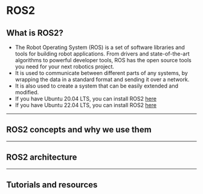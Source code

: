 # ROS2

## What is ROS2?
- The Robot Operating System (ROS) is a set of software libraries and tools for building robot applications. From drivers and state-of-the-art algorithms to powerful developer tools, ROS has the open source tools you need for your next robotics project.
- It is used to communicate between different parts of any systems, by wrapping the data in a standard format and sending it over a network.
- It is also used to create a system that can be easily extended and modified.
- If you have Ubuntu 20.04 LTS, you can install ROS2 [here](https://docs.ros.org/en/foxy/index.html)
- If you have Ubuntu 22.04 LTS, you can install ROS2 [here](https://docs.ros.org/en/humble/index.html)

-----------------------------------------

## ROS2 concepts and why we use them

-----------------------------------------

## ROS2 architecture

-----------------------------------------

## Tutorials and resources

